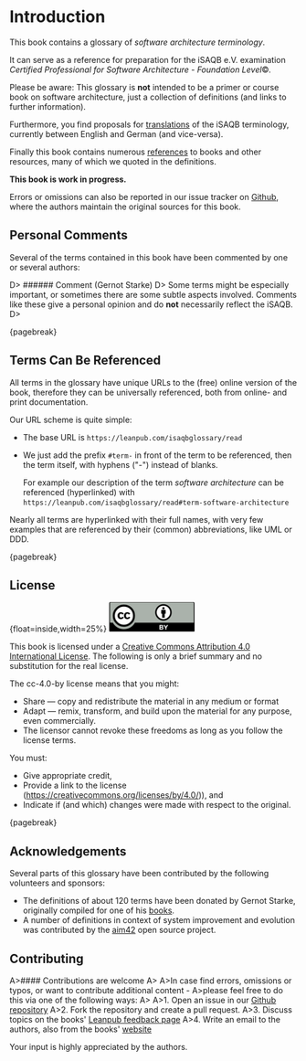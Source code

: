 # Introduction

This book contains a glossary of _software architecture terminology_.

It can serve as a reference for preparation for the iSAQB e.V.
 examination
_Certified Professional for Software Architecture - Foundation Level_©.

Please be aware: This glossary is **not** intended to be a primer or course book
on software architecture, just a collection of definitions (and links to further information).

Furthermore, you find proposals for [translations](#section-translations)
of the iSAQB terminology,
currently between English and German (and vice-versa).

Finally this book contains numerous [references](#section-references) to books
and other resources, many of which we quoted in the definitions.

**This book is work in progress.**

Errors or omissions can also be reported in our issue tracker on
[Github](https://github.com/isaqb-org/glossary/issues),
where the authors maintain the original sources for this book.


## Personal Comments

Several of the terms contained in this book have been commented by one or several authors:


D> ###### Comment (Gernot Starke)
D> Some terms might be especially important, or sometimes there are some subtle aspects involved. Comments like these give a personal opinion and do **not** necessarily reflect the iSAQB.
D>

{pagebreak}

## Terms Can Be Referenced

All terms in the glossary have unique URLs to the (free) online version of the book,
therefore they can be universally referenced, both from online- and print documentation.

Our URL scheme is quite simple:

* The base URL is `https://leanpub.com/isaqbglossary/read`
* We just add the prefix `#term-` in front of
the term to be referenced, then the term itself, with hyphens ("-") instead of blanks.

  For example our description of the term _software architecture_ can be referenced (hyperlinked) with
    `https://leanpub.com/isaqbglossary/read#term-software-architecture`

Nearly all terms are hyperlinked with their full names, with very few examples that
are referenced by their (common) abbreviations, like UML or DDD.


{pagebreak}

## License

{float=inside,width=25%}
![](images/cc-by.png)

This book is licensed under a
[Creative Commons Attribution 4.0 International License](https://creativecommons.org/licenses/by/4.0/).
The following is only a brief summary and no substitution for the real license.

The cc-4.0-by license means that you might:

* Share — copy and redistribute the material in any medium or format
* Adapt — remix, transform, and build upon the material for any purpose, even commercially.
*    The licensor cannot revoke these freedoms as long as you follow the license terms.

You must:

* Give appropriate credit,
* Provide a link to the license (https://creativecommons.org/licenses/by/4.0/)), and
* Indicate if (and which) changes were made with respect to the original.


{pagebreak}

## Acknowledgements

Several parts of this glossary have been contributed
by the following volunteers and sponsors:

* The definitions of about 120 terms have been donated by
Gernot Starke, originally compiled for one of his
[books](https://leanpub.com/esa42/).
* A number of definitions in context of system improvement and evolution
was contributed by the [aim42](http://aim42.github.io/) open source project.


## Contributing


A>#### Contributions are welcome
A>
A>In case find errors, omissions or typos, or want to contribute additional content -
A>please feel free to do this via one of the following ways:
A>
A>1. Open an issue in our [Github repository](https://github.com/isaqb-org/glossary/issues)
A>2. Fork the repository and create a pull request.
A>3. Discuss topics on the books' [Leanpub feedback page](https://leanpub.com/isaqbglossary/feedback)
A>4. Write an email to the authors, also from the books' [website](https://leanpub.com/isaqbglossary/email_author/new)

Your input is highly appreciated by the authors.
